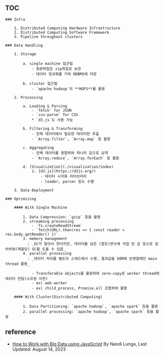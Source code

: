 ## TOC

    ### Infra

        1. Distributed Computing Hardware Infrastructure
        2. Distributed Computing Software Framework
        3. Pipeline throughout clusters

    ### Data Handling

        1. Storage

            a. single machine 접근법
                - 원본파일은 zip파일로 보관
                - 데이터 정규화를 거쳐 RDBMS에 저장

            b. cluster 접근법
                - `apache hadoop`의 **HDFS**를 활용

        2. Processing

            a. Loading & Parsing
                - `fetch` for JSON
                - `csv-parse` for CSV
                * `d3.js`도 사용 가능

            b. Filtering & Transforming
                - 전체 데이터에서 필요한 데이터만 추출
                - `Array.filter`, `Array.map` 등 활용

            c. Aggregating
                - 전체 데이터를 종합하여 하나의 값으로 요약
                - `Array.reduce`, `Array.forEach` 등 활용

            d. [Visualization](./visualization/index)
                1. [d3.js](https://d3js.org/)
                    - 데이터 시각화 라이브러리
                    - loader, parser 등도 수행

        3. Data Deployment

    ### Optimizing

        #### With Single Machine

            1. Data Compression: `gzip` 등을 활용
            2. streaming processing
                - `fs.createReadStream`
                - `fetch(URL).then(res => { const reader = res.body.getReader() })`
            3. memory management
              : _GC가 알아서 한다지만, 데이터를 담은 (참조)변수에 직접 빈 값 등으로 덮어씌워(재할당) GC를 도울 수 있음_
            4. parallel processing
              : _데이터 처리를 별도의 스레드에서 수행, 결과값을 DOM에 반영할때만 main thread 활용_

                - Transferable objects를 활용하여 zero-copy로 worker thread에 데이터 전달(소유권 이전)
                - ex) web worker
                - ex) child_process, Promise.all 조합하여 활용

        #### With Cluster(Distributed Computing)

            1. Data Partitioning: `apache hadoop`, `apache spark` 등을 활용
            2. parallel processing: `apache hadoop`, `apache spark` 등을 활용



## reference

- [How to Work with Big Data using JavaScript](https://www.squash.io/how-to-work-with-big-data-using-javascript/) By Nandi Lunga, Last Updated: August 14, 2023
